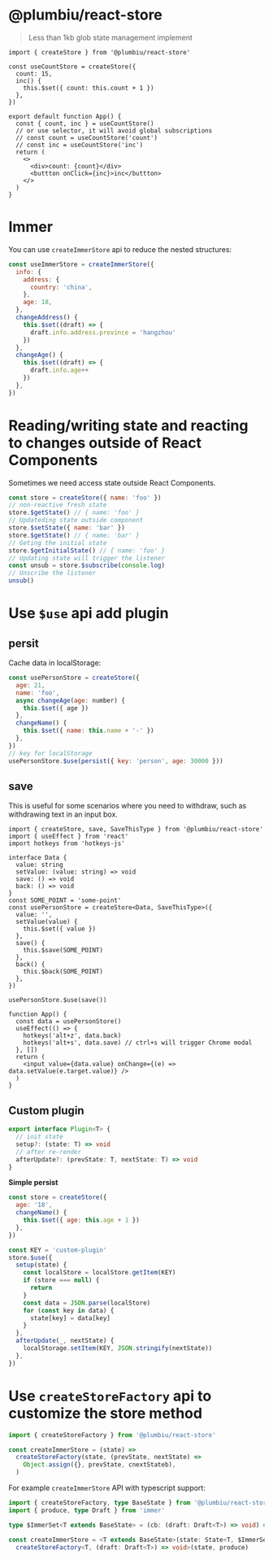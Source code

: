 # @plumbiu/react-store

> Less than 1kb glob state management implement

```tsx
import { createStore } from '@plumbiu/react-store'

const useCountStore = createStore({
  count: 15,
  inc() {
    this.$set({ count: this.count + 1 })
  },
})

export default function App() {
  const { count, inc } = useCountStore()
  // or use selector, it will avoid global subscriptions
  // const count = useCountStore('count')
  // const inc = useCountStore('inc')
  return (
    <>
      <div>count: {count}</div>
      <buttton onClick={inc}>inc</buttton>
    </>
  )
}
```

# Immer

You can use `createImmerStore` api to reduce the nested structures:

```jsx
const useImmerStore = createImmerStore({
  info: {
    address: {
      country: 'china',
    },
    age: 18,
  },
  changeAddress() {
    this.$set((draft) => {
      draft.info.address.province = 'hangzhou'
    })
  },
  changeAge() {
    this.$set((draft) => {
      draft.info.age++
    })
  },
})
```

# Reading/writing state and reacting to changes outside of React Components

Sometimes we need access state outside React Components.

```js
const store = createStore({ name: 'foo' })
// non-reactive fresh state
store.$getState() // { name: 'foo' }
// Updateding state outside component
store.$setState({ name: 'bar' })
store.$getState() // { name: 'bar' }
// Geting the initial state
store.$getInitialState() // { name: 'foo' }
// Updating state will trigger the listener
const unsub = store.$subscribe(console.log)
// Unscribe the listener
unsub()
```

# Use `$use` api add plugin

## persit

Cache data in localStorage:

```js
const usePersonStore = createStore({
  age: 21,
  name: 'foo',
  async changeAge(age: number) {
    this.$set({ age })
  },
  changeName() {
    this.$set({ name: this.name + '-' })
  },
})
// key for localStorage
usePersonStore.$use(persist({ key: 'person', age: 30000 }))
```

## save

This is useful for some scenarios where you need to withdraw, such as withdrawing text in an input box.

```tsx
import { createStore, save, SaveThisType } from '@plumbiu/react-store'
import { useEffect } from 'react'
import hotkeys from 'hotkeys-js'

interface Data {
  value: string
  setValue: (value: string) => void
  save: () => void
  back: () => void
}
const SOME_POINT = 'some-point'
const usePersonStore = createStore<Data, SaveThisType>({
  value: '',
  setValue(value) {
    this.$set({ value })
  },
  save() {
    this.$save(SOME_POINT)
  },
  back() {
    this.$back(SOME_POINT)
  },
})

usePersonStore.$use(save())

function App() {
  const data = usePersonStore()
  useEffect(() => {
    hotkeys('alt+z', data.back)
    hotkeys('alt+s', data.save) // ctrl+s will trigger Chrome modal
  }, [])
  return (
    <input value={data.value} onChange={(e) => data.setValue(e.target.value)} />
  )
}
```

## Custom plugin

```ts
export interface Plugin<T> {
  // init state
  setup?: (state: T) => void
  // after re-render
  afterUpdate?: (prevState: T, nextState: T) => void
}
```

**Simple persist**

```js
const store = createStore({
  age: '18',
  changeName() {
    this.$set({ age: this.age + 1 })
  },
})

const KEY = 'custom-plugin'
store.$use({
  setup(state) {
    const localStore = localStore.getItem(KEY)
    if (store === null) {
      return
    }
    const data = JSON.parse(localStore)
    for (const key in data) {
      state[key] = data[key]
    }
  },
  afterUpdate(_, nextState) {
    localStorage.setItem(KEY, JSON.stringify(nextState))
  },
})
```

# Use `createStoreFactory` api to customize the store method

```ts
import { createStoreFactory } from '@plumbiu/react-store'

const createImmerStore = (state) =>
  createStoreFactory(state, (prevState, nextState) =>
    Object.assign({}, prevState, cnextStateb),
  )
```

For example `createImmerStore` API with typescript support:

```ts
import { createStoreFactory, type BaseState } from '@plumbiu/react-store'
import { produce, type Draft } from 'immer'

type $ImmerSet<T extends BaseState> = (cb: (draft: Draft<T>) => void) => void

const createImmerStore = <T extends BaseState>(state: State<T, $ImmerSet<T>>) =>
  createStoreFactory<T, (draft: Draft<T>) => void>(state, produce)
```
